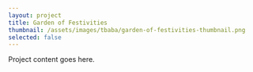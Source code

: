 ```yaml
---
layout: project
title: Garden of Festivities
thumbnail: /assets/images/tbaba/garden-of-festivities-thumbnail.png
selected: false
---
```


Project content goes here.
